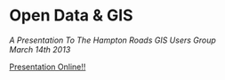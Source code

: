 Open Data &  GIS
==========================
_A Presentation To The Hampton Roads GIS Users Group_  
_March 14th 2013_

[Presentation Online!!](http://jonahadkins.github.io/Open-Data-In-Hampton-Roads/#/)
